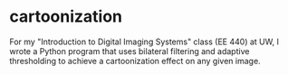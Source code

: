 # cartoonization
For my "Introduction to Digital Imaging Systems" class (EE 440) at UW, I wrote a Python program that uses bilateral filtering and adaptive thresholding to achieve a cartoonization effect on any given image.
